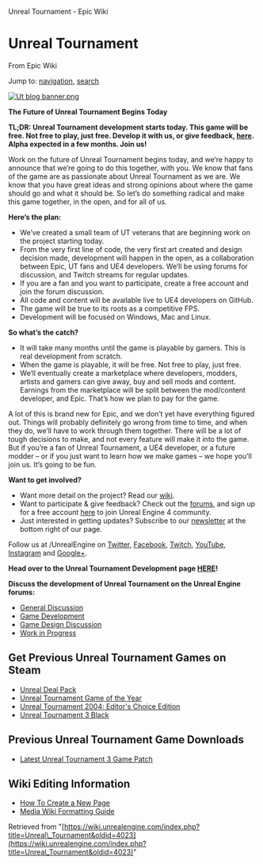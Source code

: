 Unreal Tournament - Epic Wiki            

Unreal Tournament
=================

From Epic Wiki

Jump to: [navigation](#mw-navigation), [search](#p-search)

[![Ut blog banner.png](https://d26ilriwvtzlb.cloudfront.net/3/34/Ut_blog_banner.png)](/File:Ut_blog_banner.png)

**The Future of Unreal Tournament Begins Today**

  
**TL;DR: Unreal Tournament development starts today. This game will be free. Not free to play, just free. Develop it with us, or give feedback, [here](http://epic.gm/utforum). Alpha expected in a few months. Join us!**

  
Work on the future of Unreal Tournament begins today, and we’re happy to announce that we’re going to do this together, with you. We know that fans of the game are as passionate about Unreal Tournament as we are. We know that you have great ideas and strong opinions about where the game should go and what it should be. So let’s do something radical and make this game together, in the open, and for all of us.

  
**Here’s the plan:**

*   We’ve created a small team of UT veterans that are beginning work on the project starting today.
*   From the very first line of code, the very first art created and design decision made, development will happen in the open, as a collaboration between Epic, UT fans and UE4 developers. We’ll be using forums for discussion, and Twitch streams for regular updates.
*   If you are a fan and you want to participate, create a free account and join the forum discussion.
*   All code and content will be available live to UE4 developers on GitHub.
*   The game will be true to its roots as a competitive FPS.
*   Development will be focused on Windows, Mac and Linux.

  
**So what’s the catch?**

*   It will take many months until the game is playable by gamers. This is real development from scratch.
*   When the game is playable, it will be free. Not free to play, just free.
*   We’ll eventually create a marketplace where developers, modders, artists and gamers can give away, buy and sell mods and content. Earnings from the marketplace will be split between the mod/content developer, and Epic. That’s how we plan to pay for the game.

  
A lot of this is brand new for Epic, and we don’t yet have everything figured out. Things will probably definitely go wrong from time to time, and when they do, we’ll have to work through them together. There will be a lot of tough decisions to make, and not every feature will make it into the game. But if you’re a fan of Unreal Tournament, a UE4 developer, or a future modder – or if you just want to learn how we make games – we hope you’ll join us. It’s going to be fun.

  
**Want to get involved?**

*   Want more detail on the project? Read our [wiki](/Unreal_Tournament_Development "Unreal Tournament Development").
*   Want to participate & give feedback? Check out the [forums](http://epic.gm/utforum), and sign up for a free account [here](http://unrealengine.com) to join Unreal Engine 4 community.
*   Just interested in getting updates? Subscribe to our [newsletter](http://www.unrealengine.com/?nl_form=success#footer-newsletter) at the bottom right of our page.

Follow us at /UnrealEngine on [Twitter](http://twitter.com/unrealengine), [Facebook](http://www.facebook.com/UnrealEngine), [Twitch](http://www.twitch.tv/unrealengine), [YouTube](http://www.youtube.com/unrealengine), [Instagram](http://instagram.com/unrealengine) and [Google+](http://plus.google.com/+unrealengine/posts).

  
**Head over to the Unreal Tournament Development page [HERE](/Unreal_Tournament_Development "Unreal Tournament Development")!**

  
**Discuss the development of Unreal Tournament on the Unreal Engine forums:**

*   [General Discussion](http://forums.unrealengine.com/forumdisplay.php?35-General-Discussion)
*   [Game Development](http://forums.unrealengine.com/forumdisplay.php?36-Game-Development)
*   [Game Design Discussion](http://forums.unrealengine.com/forumdisplay.php?37-Game-Design-Discussion)
*   [Work in Progress](http://forums.unrealengine.com/forumdisplay.php?38-Work-in-Progress)

Get Previous Unreal Tournament Games on Steam
---------------------------------------------

*   [Unreal Deal Pack](http://store.steampowered.com/sub/683/?snr=1_7_7_151_150_1)
*   [Unreal Tournament Game of the Year](http://store.steampowered.com/app/13240/?snr=1_7_7_151_150_1)
*   [Unreal Tournament 2004: Editor's Choice Edition](http://store.steampowered.com/app/13230/?snr=1_7_7_151_150_1)
*   [Unreal Tournament 3 Black](http://store.steampowered.com/app/13210/?snr=1_7_7_151_150_1)

Previous Unreal Tournament Game Downloads
-----------------------------------------

*   [Latest Unreal Tournament 3 Game Patch](http://www.fileplanet.com/199547/download/Unreal-Tournament-3---Patch-5)

Wiki Editing Information
------------------------

*   [How To Create a New Page](http://wiki.unrealengine.com/Get_Involved#Adding_New_Pages)
*   [Media Wiki Formatting Guide](http://www.mediawiki.org/wiki/Help:Formatting)

Retrieved from "[https://wiki.unrealengine.com/index.php?title=Unreal\_Tournament&oldid=4023](https://wiki.unrealengine.com/index.php?title=Unreal_Tournament&oldid=4023)"